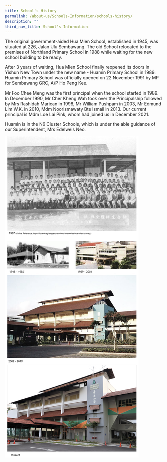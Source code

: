 ```yaml
---
title: School's History
permalink: /about-us/Schools-Information/schools-history/
description: ""
third_nav_title: School's Information
---
```

The original government-aided Hua Mien School, established in 1945, was situated at 226, Jalan Ulu Sembawang. The old School relocated to the premises of Northland Primary School in 1988 while waiting for the new school building to be ready.

After 3 years of waiting, Hua Mien School finally reopened its doors in Yishun New Town under the new name - Huamin Primary School in 1989. Huamin Primary School was officially opened on 22 November 1991 by MP for Sembawang GRC, A/P Ho Peng Kee.

Mr Foo Chee Meng was the first principal when the school started in 1989. In December 1990, Mr Cher Kheng Wah took over the Principalship followed by Mrs Rashidah Marican in 1998, Mr William Pushpam in 2003, Mr Edmund Lim W.K. in 2010, Mdm Noorismawaty Bte Ismail in 2013. Our current principal is Mdm Loe Lai Pink, whom had joined us in December 2021.

Huamin is in the N6 Cluster Schools, which is under the able guidance of our Superintendent, Mrs Edelweis Neo.

![](/images/schools%20history(updated).png)